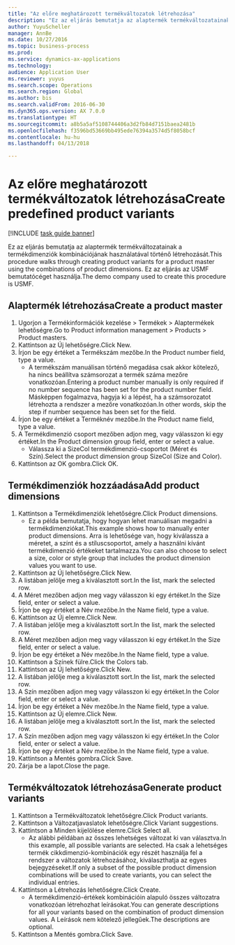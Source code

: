 ```yaml
--- 
title: "Az előre meghatározott termékváltozatok létrehozása"
description: "Ez az eljárás bemutatja az alaptermék termékváltozatainak a termékdimenziók kombinációjának használatával történő létrehozását."
author: YuyuScheller
manager: AnnBe
ms.date: 10/27/2016
ms.topic: business-process
ms.prod: 
ms.service: dynamics-ax-applications
ms.technology: 
audience: Application User
ms.reviewer: yuyus
ms.search.scope: Operations
ms.search.region: Global
ms.author: bis
ms.search.validFrom: 2016-06-30
ms.dyn365.ops.version: AX 7.0.0
ms.translationtype: HT
ms.sourcegitcommit: a8b5a5af5108744406a3d2fb84d7151baea2481b
ms.openlocfilehash: f3596bd53669bb495ede76394a3574d5f8058bcf
ms.contentlocale: hu-hu
ms.lasthandoff: 04/13/2018

---
```

# <a name="create-predefined-product-variants"></a><span data-ttu-id="b87ab-103">Az előre meghatározott termékváltozatok létrehozása</span><span class="sxs-lookup"><span data-stu-id="b87ab-103">Create predefined product variants</span></span>

[!INCLUDE [task guide banner](../../includes/task-guide-banner.md)]

<span data-ttu-id="b87ab-104">Ez az eljárás bemutatja az alaptermék termékváltozatainak a termékdimenziók kombinációjának használatával történő létrehozását.</span><span class="sxs-lookup"><span data-stu-id="b87ab-104">This procedure walks through creating product variants for a product master using the combinations of product dimensions.</span></span> <span data-ttu-id="b87ab-105">Ez az eljárás az USMF bemutatócéget használja.</span><span class="sxs-lookup"><span data-stu-id="b87ab-105">The demo company used to create this procedure is USMF.</span></span>


## <a name="create-a-product-master"></a><span data-ttu-id="b87ab-106">Alaptermék létrehozása</span><span class="sxs-lookup"><span data-stu-id="b87ab-106">Create a product master</span></span>
1. <span data-ttu-id="b87ab-107">Ugorjon a Termékinformációk kezelése > Termékek > Alaptermékek lehetőségre.</span><span class="sxs-lookup"><span data-stu-id="b87ab-107">Go to Product information management > Products > Product masters.</span></span>
2. <span data-ttu-id="b87ab-108">Kattintson az Új lehetőségre.</span><span class="sxs-lookup"><span data-stu-id="b87ab-108">Click New.</span></span>
3. <span data-ttu-id="b87ab-109">Írjon be egy értéket a Termékszám mezőbe.</span><span class="sxs-lookup"><span data-stu-id="b87ab-109">In the Product number field, type a value.</span></span>
    * <span data-ttu-id="b87ab-110">A termékszám manuálisan történő megadása csak akkor kötelező, ha nincs beállítva számsorozat a termék száma mezőre vonatkozóan.</span><span class="sxs-lookup"><span data-stu-id="b87ab-110">Entering a product number manually is only required if no number sequence has been set for the product number field.</span></span> <span data-ttu-id="b87ab-111">Másképpen fogalmazva, hagyja ki a lépést, ha a számsorozatot létrehozta a rendszer a mezőre vonatkozóan.</span><span class="sxs-lookup"><span data-stu-id="b87ab-111">In other words, skip the step if number sequence has been set for the field.</span></span>  
4. <span data-ttu-id="b87ab-112">Írjon be egy értéket a Terméknév mezőbe.</span><span class="sxs-lookup"><span data-stu-id="b87ab-112">In the Product name field, type a value.</span></span>
5. <span data-ttu-id="b87ab-113">A Termékdimenzió csoport mezőben adjon meg, vagy válasszon ki egy értéket.</span><span class="sxs-lookup"><span data-stu-id="b87ab-113">In the Product dimension group field, enter or select a value.</span></span>
    * <span data-ttu-id="b87ab-114">Válassza ki a SizeCol termékdimenzió-csoportot (Méret és Szín).</span><span class="sxs-lookup"><span data-stu-id="b87ab-114">Select the product dimension group SizeCol (Size and Color).</span></span>  
6. <span data-ttu-id="b87ab-115">Kattintson az OK gombra.</span><span class="sxs-lookup"><span data-stu-id="b87ab-115">Click OK.</span></span>

## <a name="add-product-dimensions"></a><span data-ttu-id="b87ab-116">Termékdimenziók hozzáadása</span><span class="sxs-lookup"><span data-stu-id="b87ab-116">Add product dimensions</span></span>
1. <span data-ttu-id="b87ab-117">Kattintson a Termékdimenziók lehetőségre.</span><span class="sxs-lookup"><span data-stu-id="b87ab-117">Click Product dimensions.</span></span>
    * <span data-ttu-id="b87ab-118">Ez a példa bemutatja, hogy hogyan lehet manuálisan megadni a termékdimenziókat.</span><span class="sxs-lookup"><span data-stu-id="b87ab-118">This example shows how to manually enter product dimensions.</span></span> <span data-ttu-id="b87ab-119">Arra is lehetősége van, hogy kiválassza a méretet, a színt és a stíluscsoportot, amely a használni kívánt termékdimenzió értékeket tartalmazza.</span><span class="sxs-lookup"><span data-stu-id="b87ab-119">You can also choose to select a size, color or style group that includes the product dimension values you want to use.</span></span>  
2. <span data-ttu-id="b87ab-120">Kattintson az Új lehetőségre.</span><span class="sxs-lookup"><span data-stu-id="b87ab-120">Click New.</span></span>
3. <span data-ttu-id="b87ab-121">A listában jelölje meg a kiválasztott sort.</span><span class="sxs-lookup"><span data-stu-id="b87ab-121">In the list, mark the selected row.</span></span>
4. <span data-ttu-id="b87ab-122">A Méret mezőben adjon meg vagy válasszon ki egy értéket.</span><span class="sxs-lookup"><span data-stu-id="b87ab-122">In the Size field, enter or select a value.</span></span>
5. <span data-ttu-id="b87ab-123">Írjon be egy értéket a Név mezőbe.</span><span class="sxs-lookup"><span data-stu-id="b87ab-123">In the Name field, type a value.</span></span>
6. <span data-ttu-id="b87ab-124">Kattintson az Új elemre.</span><span class="sxs-lookup"><span data-stu-id="b87ab-124">Click New.</span></span>
7. <span data-ttu-id="b87ab-125">A listában jelölje meg a kiválasztott sort.</span><span class="sxs-lookup"><span data-stu-id="b87ab-125">In the list, mark the selected row.</span></span>
8. <span data-ttu-id="b87ab-126">A Méret mezőben adjon meg vagy válasszon ki egy értéket.</span><span class="sxs-lookup"><span data-stu-id="b87ab-126">In the Size field, enter or select a value.</span></span>
9. <span data-ttu-id="b87ab-127">Írjon be egy értéket a Név mezőbe.</span><span class="sxs-lookup"><span data-stu-id="b87ab-127">In the Name field, type a value.</span></span>
10. <span data-ttu-id="b87ab-128">Kattintson a Színek fülre.</span><span class="sxs-lookup"><span data-stu-id="b87ab-128">Click the Colors tab.</span></span>
11. <span data-ttu-id="b87ab-129">Kattintson az Új lehetőségre.</span><span class="sxs-lookup"><span data-stu-id="b87ab-129">Click New.</span></span>
12. <span data-ttu-id="b87ab-130">A listában jelölje meg a kiválasztott sort.</span><span class="sxs-lookup"><span data-stu-id="b87ab-130">In the list, mark the selected row.</span></span>
13. <span data-ttu-id="b87ab-131">A Szín mezőben adjon meg vagy válasszon ki egy értéket.</span><span class="sxs-lookup"><span data-stu-id="b87ab-131">In the Color field, enter or select a value.</span></span>
14. <span data-ttu-id="b87ab-132">Írjon be egy értéket a Név mezőbe.</span><span class="sxs-lookup"><span data-stu-id="b87ab-132">In the Name field, type a value.</span></span>
15. <span data-ttu-id="b87ab-133">Kattintson az Új elemre.</span><span class="sxs-lookup"><span data-stu-id="b87ab-133">Click New.</span></span>
16. <span data-ttu-id="b87ab-134">A listában jelölje meg a kiválasztott sort.</span><span class="sxs-lookup"><span data-stu-id="b87ab-134">In the list, mark the selected row.</span></span>
17. <span data-ttu-id="b87ab-135">A Szín mezőben adjon meg vagy válasszon ki egy értéket.</span><span class="sxs-lookup"><span data-stu-id="b87ab-135">In the Color field, enter or select a value.</span></span>
18. <span data-ttu-id="b87ab-136">Írjon be egy értéket a Név mezőbe.</span><span class="sxs-lookup"><span data-stu-id="b87ab-136">In the Name field, type a value.</span></span>
19. <span data-ttu-id="b87ab-137">Kattintson a Mentés gombra.</span><span class="sxs-lookup"><span data-stu-id="b87ab-137">Click Save.</span></span>
20. <span data-ttu-id="b87ab-138">Zárja be a lapot.</span><span class="sxs-lookup"><span data-stu-id="b87ab-138">Close the page.</span></span>

## <a name="generate-product-variants"></a><span data-ttu-id="b87ab-139">Termékváltozatok létrehozása</span><span class="sxs-lookup"><span data-stu-id="b87ab-139">Generate product variants</span></span>
1. <span data-ttu-id="b87ab-140">Kattintson a Termékváltozatok lehetőségre.</span><span class="sxs-lookup"><span data-stu-id="b87ab-140">Click Product variants.</span></span>
2. <span data-ttu-id="b87ab-141">Kattintson a Változatjavaslatok lehetőségre.</span><span class="sxs-lookup"><span data-stu-id="b87ab-141">Click Variant suggestions.</span></span>
3. <span data-ttu-id="b87ab-142">Kattintson a Minden kijelölése elemre.</span><span class="sxs-lookup"><span data-stu-id="b87ab-142">Click Select all.</span></span>
    * <span data-ttu-id="b87ab-143">Az alábbi példában az összes lehetséges változat ki van választva.</span><span class="sxs-lookup"><span data-stu-id="b87ab-143">In this example, all possible variants are selected.</span></span> <span data-ttu-id="b87ab-144">Ha csak a lehetséges termék cikkdimenzió-kombinációk egy részét használja fel a rendszer a változatok létrehozásához, kiválaszthatja az egyes bejegyzéseket.</span><span class="sxs-lookup"><span data-stu-id="b87ab-144">If only a subset of the possible product dimension combinations will be used to create variants, you can select the individual entries.</span></span>  
4. <span data-ttu-id="b87ab-145">Kattintson a Létrehozás lehetőségre.</span><span class="sxs-lookup"><span data-stu-id="b87ab-145">Click Create.</span></span>
    * <span data-ttu-id="b87ab-146">A termékdimenzió-értékek kombinációin alapuló összes változatra vonatkozóan létrehozhat leírásokat.</span><span class="sxs-lookup"><span data-stu-id="b87ab-146">You can generate descriptions for all your variants based on the combination of product dimension values.</span></span> <span data-ttu-id="b87ab-147">A Leírások nem kötelező jellegűek.</span><span class="sxs-lookup"><span data-stu-id="b87ab-147">The descriptions are optional.</span></span>  
5. <span data-ttu-id="b87ab-148">Kattintson a Mentés gombra.</span><span class="sxs-lookup"><span data-stu-id="b87ab-148">Click Save.</span></span>


